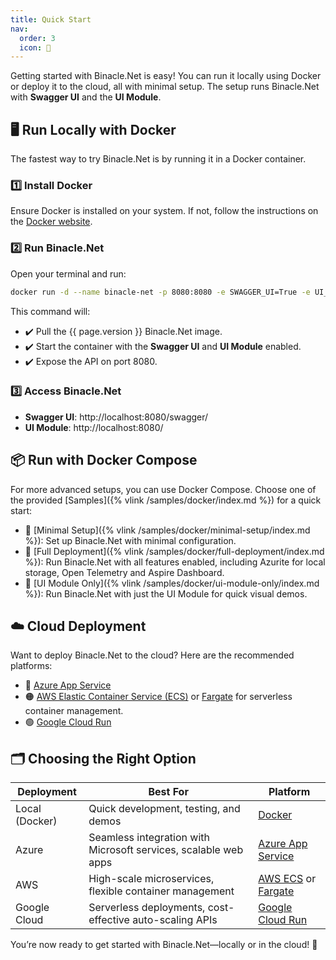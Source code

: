 ```yaml
---
title: Quick Start
nav:
  order: 3
  icon: 🚀
---
```


Getting started with Binacle.Net is easy! You can run it locally using Docker or deploy it to the cloud, all with
minimal setup. The setup runs Binacle.Net with **Swagger UI** and the **UI Module**.

## 🖥️ Run Locally with Docker

The fastest way to try Binacle.Net is by running it in a Docker container.

### 1️⃣ Install Docker

Ensure Docker is installed on your system. If not, follow the instructions on
the [Docker website](https://www.docker.com/get-started/).

### 2️⃣ Run Binacle.Net

Open your terminal and run:

```bash
docker run -d --name binacle-net -p 8080:8080 -e SWAGGER_UI=True -e UI_MODULE=True binacle/binacle-net:{{ page.version_tag }}
```

This command will:

- ✔️ Pull the {{ page.version }} Binacle.Net image.
- ✔️ Start the container with the **Swagger UI** and **UI Module** enabled.
- ✔️ Expose the API on port 8080.

### 3️⃣ Access Binacle.Net

- **Swagger UI**: http://localhost:8080/swagger/
- **UI Module**: http://localhost:8080/

## 📦 Run with Docker Compose

For more advanced setups, you can use Docker Compose. Choose one of the
provided [Samples]({% vlink /samples/docker/index.md %}) for a quick start:

- 🔹 [Minimal Setup]({% vlink /samples/docker/minimal-setup/index.md %}): Set up
  Binacle.Net with minimal configuration.
- 🔹 [Full Deployment]({% vlink /samples/docker/full-deployment/index.md %}): Run
  Binacle.Net with all features enabled, including Azurite for local storage, Open Telemetry and Aspire Dashboard.
- 🔹 [UI Module Only]({% vlink /samples/docker/ui-module-only/index.md %}): Run
  Binacle.Net with just the UI Module for quick visual demos.

## ☁️ Cloud Deployment

Want to deploy Binacle.Net to the cloud? Here are the recommended platforms:

- 🔷 [Azure App Service](https://azure.microsoft.com/en-us/products/app-service/)
- 🟠 [AWS Elastic Container Service (ECS)](https://aws.amazon.com/ecs/) or [Fargate](https://aws.amazon.com/fargate/) for
  serverless container management.
- 🟢 [Google Cloud Run](https://cloud.google.com/run)

## 🗂️ Choosing the Right Option

| Deployment     | Best For                                                        | Platform                                                                             |
|----------------|-----------------------------------------------------------------|--------------------------------------------------------------------------------------|
| Local (Docker) | Quick development, testing, and demos                           | [Docker](https://www.docker.com/)                                                    |
| Azure          | Seamless integration with Microsoft services, scalable web apps | [Azure App Service](https://azure.microsoft.com/en-us/products/app-service/)         |
| AWS            | High-scale microservices, flexible container management         | [AWS ECS](https://aws.amazon.com/ecs/) or [Fargate](https://aws.amazon.com/fargate/) |
| Google Cloud   | Serverless deployments, cost-effective auto-scaling APIs        | [Google Cloud Run](https://cloud.google.com/run)                                     |

You’re now ready to get started with Binacle.Net—locally or in the cloud! 🚀